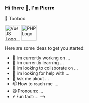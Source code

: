 ### Hi there 👋, I'm Pierre

🧰 Toolbox

<img src="https://cdn.worldvectorlogo.com/logos/vue.svg" alt="VueJS Logo" width="50" height="50"/> <img src="https://cdn.worldvectorlogo.com/logos/php.svg" alt="PHP Logo" width="50" height="50"/>



Here are some ideas to get you started:

- 🔭 I’m currently working on ...
- 🌱 I’m currently learning ...
- 👯 I’m looking to collaborate on ...
- 🤔 I’m looking for help with ...
- 💬 Ask me about ...
- 📫 How to reach me: ...
- 😄 Pronouns: ...
- ⚡ Fun fact: ...
-->
